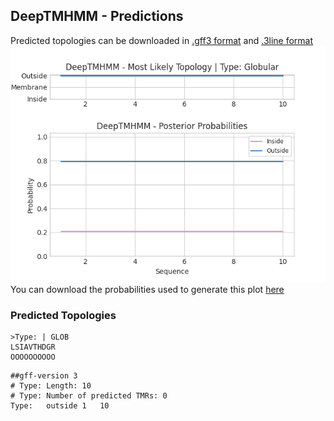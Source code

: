 ## DeepTMHMM - Predictions
Predicted topologies can be downloaded in [.gff3 format](TMRs.gff3) and [.3line format](predicted_topologies.3line)
![picture](plot.png)
You can download the probabilities used to generate this plot [here](Type:_probs.csv)
### Predicted Topologies
```
>Type: | GLOB
LSIAVTHDGR
OOOOOOOOOO

```


```
##gff-version 3
# Type: Length: 10
# Type: Number of predicted TMRs: 0
Type:	outside	1	10				

```
